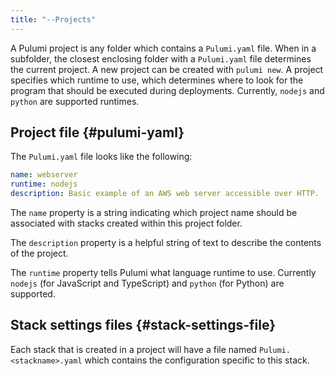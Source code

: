 ```yaml
---
title: "--Projects"
---
```


A Pulumi project is any folder which contains a `Pulumi.yaml` file.  When in a subfolder, the closest enclosing folder with a `Pulumi.yaml` file determines the current project.  A new project can be created with `pulumi new`.  A project specifies which runtime to use, which determines where to look for the program that should be executed during deployments.  Currently, `nodejs` and `python` are supported runtimes.

## Project file {#pulumi-yaml}

The `Pulumi.yaml` file looks like the following:

```yaml
name: webserver
runtime: nodejs
description: Basic example of an AWS web server accessible over HTTP.
```

The `name` property is a string indicating which project name should be associated with stacks created within this project folder.

The `description` property is a helpful string of text to describe the contents of the project.

The `runtime` property tells Pulumi what language runtime to use.  Currently `nodejs` (for JavaScript and TypeScript) and `python` (for Python) are supported.

## Stack settings files {#stack-settings-file}

Each stack that is created in a project will have a file named `Pulumi.<stackname>.yaml` which contains the configuration specific to this stack.

